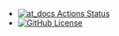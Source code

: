 + [![at_docs Actions Status](https://github.com/TylerTrott/at_docs/actions/workflows/at_docs/badge.svg)](https://github.com/atsign-foundation/at_docs/actions)
+ [![GitHub License](https://img.shields.io/badge/license-BSD3-blue.svg)](./LICENSE)
